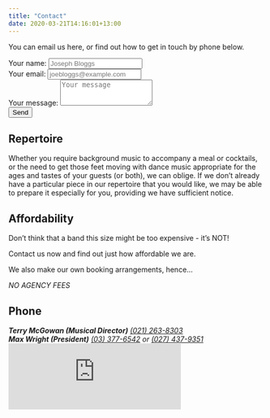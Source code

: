 ```yaml
---
title: "Contact"
date: 2020-03-21T14:16:01+13:00
---
```

You can email us here, or find out how to get in touch by phone below.

<form action="https://formsubmit.io/send/info@mainlandbigband.co.nz" method="POST">
      <div class="form-group">
            <label for="nameField">Your name:</label>
            <input id="nameField" class="form-control" type="text" name="name" placeholder="Joseph Bloggs" required>
      </div>
        <input name="_formsubmit_id" type="text" style="display:none">
      <div class="form-group">
        <label for="emailField">Your email:</label>
        <input id="emailField" class="form-control" type="email" name="_replyto" placeholder="joebloggs@example.com" required>
      </div>
      <div class="form-group">
        <label for="messageField">Your message:</label>
        <textarea id="messageField" class="form-control" name="message" placeholder="Your message" rows="3" required></textarea>
      </div>
      <input type="hidden" name="_subject" value="New email from website" />
      <input type="hidden" name="_redirect" value="//mainlandbigband.co.nz/contact/thanks/" />
      <input type="submit" value="Send">
</form>

Repertoire
----------
Whether you require background music to accompany a meal or cocktails, or the need to get those feet moving with dance music appropriate for the ages and tastes of your guests (or both), we can oblige. If we don’t already have a particular piece in our repertoire that you would like, we may be able to prepare it especially for you, providing we have sufficient notice.

Affordability
-------------
Don’t think that a band this size might be too expensive - it’s NOT!

Contact us now and find out just how affordable we are.

We also make our own booking arrangements, hence...

*NO AGENCY FEES*

Phone
-----
<address>
    <strong>Terry McGowan (Musical Director)</strong>
    <a href="tel:+64212638303">(021) 263-8303</a>
</address>
<address>
    <strong>Max Wright (President)</strong>
    <a href="tel:+6433776542">(03) 377-6542</a> or <a href="tel:+64274379351">(027) 437-9351</a>
</address>

<iframe src="https://www.facebook.com/plugins/page.php?href=https%3A%2F%2Fwww.facebook.com%2FMainlandBigBand%20%20&tabs&width=340&height=130&small_header=false&adapt_container_width=true&hide_cover=false&show_facepile=false&appId" width="340" height="130" style="border:none;overflow:hidden" scrolling="no" frameborder="0" allowTransparency="true"></iframe>